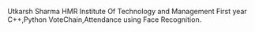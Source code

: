 Utkarsh Sharma
HMR Institute Of Technology and Management
First year
C++,Python
VoteChain,Attendance using Face Recognition.
